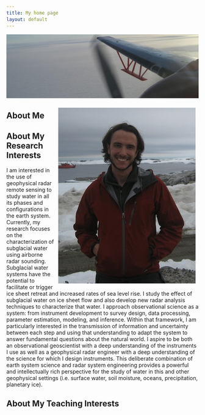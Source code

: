 ```yaml
---
title: My home page
layout: default
---
```


![Alt text](/images/antenna.jpg)

<div style="float: right;margin:8px 8px 8px 8px;"><img src="/images/IMG_1039.JPG" /> </div>

## About Me


## About My Research Interests

I am interested in the use of geophysical radar remote sensing to study water in all its phases and configurations in the earth system. Currently, my research focuses on the characterization of subglacial water using airborne radar sounding. Subglacial water systems have the potential to facilitate or trigger ice sheet retreat and increased rates of sea level rise.  I study the effect of subglacial water on ice sheet flow and also develop new radar analysis techniques to characterize that water. I approach observational science as a system: from instrument development to survey design, data processing, parameter estimation, modeling, and inference. Within that framework, I am particularly interested in the transmission of information and uncertainty between each step and using that understanding to adapt the system to answer fundamental questions about the natural world. I aspire to be both an observational geoscientist with a deep understanding of the instruments I use as well as a geophysical radar engineer with a deep understanding of the science for which I design instruments. This deliberate combination of earth system science and radar system engineering provides a powerful and intellectually rich perspective for the study of water in this and other geophysical settings (i.e. surface water, soil moisture, oceans, precipitation, planetary ice).


## About My Teaching Interests
